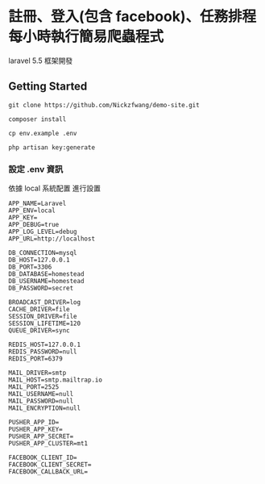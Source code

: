 # 註冊、登入(包含 facebook)、任務排程每小時執行簡易爬蟲程式

laravel 5.5 框架開發

## Getting Started
```
git clone https://github.com/Nickzfwang/demo-site.git
```

```
composer install
```

```
cp env.example .env
```

```
php artisan key:generate
```

### 設定 .env 資訊

依據 local 系統配置 進行設置

```
APP_NAME=Laravel
APP_ENV=local
APP_KEY=
APP_DEBUG=true
APP_LOG_LEVEL=debug
APP_URL=http://localhost

DB_CONNECTION=mysql
DB_HOST=127.0.0.1
DB_PORT=3306
DB_DATABASE=homestead
DB_USERNAME=homestead
DB_PASSWORD=secret

BROADCAST_DRIVER=log
CACHE_DRIVER=file
SESSION_DRIVER=file
SESSION_LIFETIME=120
QUEUE_DRIVER=sync

REDIS_HOST=127.0.0.1
REDIS_PASSWORD=null
REDIS_PORT=6379

MAIL_DRIVER=smtp
MAIL_HOST=smtp.mailtrap.io
MAIL_PORT=2525
MAIL_USERNAME=null
MAIL_PASSWORD=null
MAIL_ENCRYPTION=null

PUSHER_APP_ID=
PUSHER_APP_KEY=
PUSHER_APP_SECRET=
PUSHER_APP_CLUSTER=mt1

FACEBOOK_CLIENT_ID=
FACEBOOK_CLIENT_SECRET=
FACEBOOK_CALLBACK_URL=
```


